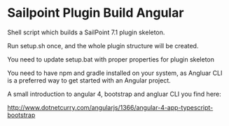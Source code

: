 # Sailpoint Plugin Build Angular

Shell script which builds a SailPoint 7.1 plugin skeleton.

Run setup.sh once, and the whole plugin structure will be created.

You need to update setup.bat with proper properties for plugin skeleton

You need to have npm and gradle installed on your system, as Angluar CLI
is a preferred way to get started with an Angular project.

A small introduction to angular 4, bootstrap and angluar CLI you find here:

http://www.dotnetcurry.com/angularjs/1366/angular-4-app-typescript-bootstrap
